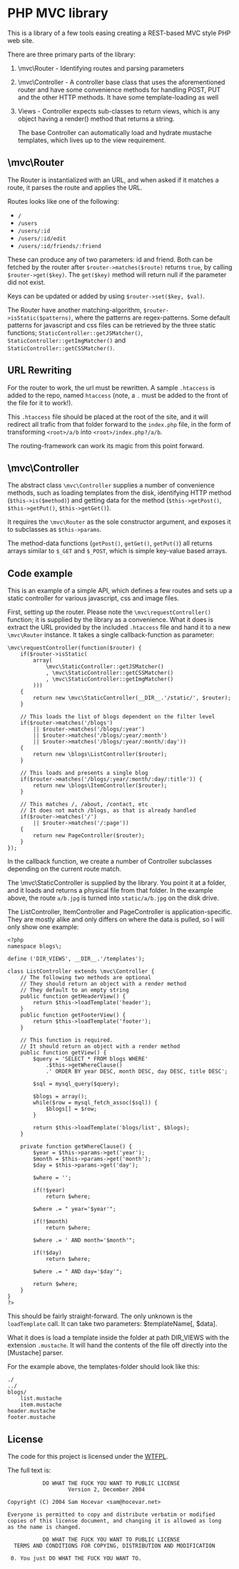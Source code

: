 PHP MVC library
===============

This is a library of a few tools easing creating a REST-based MVC style
PHP web site.

There are three primary parts of the library:

1. \mvc\Router - Identifying routes and parsing parameters
2. \mvc\Controller - A controller base class that uses the aforementioned 
	router and have some convenience methods for handling POST, PUT and the
	other HTTP methods. It have some template-loading as well
3. Views - Controller expects sub-classes to return views, which is any
	object having a render() method that returns a string.
	
	The base Controller can automatically load and hydrate mustache templates,
	which lives up to the view requirement.


\mvc\Router
-----------

The Router is instantialized with an URL, and when asked if it matches a route,
it parses the route and applies the URL.

Routes looks like one of the following:

- `/`
- `/users`
- `/users/:id`
- `/users/:id/edit`
- `/users/:id/friends/:friend`

These can produce any of two parameters: id and friend. Both can be fetched by
the router after `$router->matches($route)` returns `true`, by calling
`$router->get($key)`. The `get($key)` method will return null if the parameter 
did not exist.

Keys can be updated or added by using `$router->set($key, $val)`.

The Router have another matching-algorithm, `$router->isStatic($patterns)`, 
where the patterns are regex-patterns. Some default patterns for javascript 
and css files can be retrieved by the three static functions;
`StaticController::getJSMatcher()`, `StaticController::getImgMatcher()` and 
`StaticController::getCSSMatcher()`.


URL Rewriting
-------------

For the router to work, the url must be rewritten. A sample `.htaccess` is
added to the repo, named `htaccess` (note, a `.` must be added to the front of
the file for it to work!).

This `.htaccess` file should be placed at the root of the site, and it will
redirect all trafic from that folder forward to the `index.php` file, in the
form of transforming `<root>/a/b` into `<root>/index.php?/a/b`.

The routing-framework can work its magic from this point forward.


\mvc\Controller
---------------

The abstract class `\mvc\Controller` supplies a number of convenience methods,
such as loading templates from the disk, identifying HTTP method
(`$this->is($method)`) and getting data for the method (`$this->getPost()`,
`$this->getPut()`, `$this->getGet()`).

It requires the `\mvc\Router` as the sole constructor argument, and exposes it
to subclasses as `$this->params`.

The method-data functions (`getPost()`, `getGet()`, `getPut()`) all returns 
arrays similar to `$_GET` and `$_POST`, which is simple key-value based arrays.


Code example
------------

This is an example of a simple API, which defines a few routes and sets up a
static controller for various javascript, css and image files.

First, setting up the router. Please note the `\mvc\requestController()`
function; it is supplied by the library as a convenience. What it does is
extract the URL provided by the included `.htaccess` file and hand it to a new
`\mvc\Router` instance. It takes a single callback-function as parameter:

	\mvc\requestController(function($router) {
		if($router->isStatic(
			array(
				\mvc\StaticController::getJSMatcher()
				, \mvc\StaticController::getCSSMatcher()
				, \mvc\StaticController::getImgMatcher()
			)))
		{
			return new \mvc\StaticController(__DIR__.'/static/', $router);
		}
		
		// This loads the list of blogs dependent on the filter level
		if($router->matches('/blogs')
			|| $router->matches('/blogs/:year')
			|| $router->matches('/blogs/:year/:month')
			|| $router->matches('/blogs/:year/:month/:day'))
		{
			return new \blogs\ListController($router);
		}
		
		// This loads and presents a single blog
		if($router->matches('/blogs/:year/:month/:day/:title')) {
			return new \blogs\ItemController($router);
		}
		
		// This matches /, /about, /contact, etc
		// It does not match /blogs, as that is already handled
		if($router->matches('/')
			|| $router->matches('/:page'))
		{
			return new PageController($router);
		}
	});

In the callback function, we create a number of Controller subclasses depending on the current
route match.

The \mvc\StaticController is supplied by the library. You point it at a folder,
and it loads and returns a physical file from that folder. In the example above,
the route `a/b.jpg` is turned into `static/a/b.jpg` on the disk drive.

The ListController, ItemController and PageController is application-specific.
They are mostly alike and only differs on where the data is pulled, so I will
only show one example:

	<?php
	namespace blogs\;
	
	define ('DIR_VIEWS', __DIR__.'/templates');
	
	class ListController extends \mvc\Controller {
		// The following two methods are optional
		// They should return an object with a render method
		// They default to an empty string
		public function getHeaderView() {
			return $this->loadTemplate('header');
		}
		public function getFooterView() {
			return $this->loadTemplate('footer');
		}
		
		// This function is required. 
		// It should return an object with a render method
		public function getView() {
			$query = 'SELECT * FROM blogs WHERE'
				.$this->getWhereClause()
				.' ORDER BY year DESC, month DESC, day DESC, title DESC';
			
			$sql = mysql_query($query);
			
			$blogs = array();
			while($row = mysql_fetch_assoc($sql)) {
				$blogs[] = $row;
			}
			
			return $this->loadTemplate('blogs/list', $blogs);
		}
		
		private function getWhereClause() {
			$year = $this->params->get('year');
			$month = $this->params->get('month');
			$day = $this->params->get('day');
			
			$where = '';
			
			if(!$year)
				return $where;
			
			$where .= " year='$year'";
			
			if(!$month)
				return $where;
			
			$where .= ' AND month='$month'";
			
			if(!$day)
				return $where;
			
			$where .= " AND day='$day'";
			
			return $where;
		}
	}
	?>

This should be fairly straight-forward. The only unknown is the `loadTemplate`
call. It can take two parameters: $templateName[, $data].

What it does is load a template inside the folder at path DIR_VIEWS with the
extension `.mustache`. It will hand the contents of the file off directly into
the [Mustache] parser.

For the example above, the templates-folder should look like this:

	./
	../
	blogs/
		list.mustache
		item.mustache
	header.mustache
	footer.mustache


License
-------

The code for this project is licensed under the [WTFPL](http://sam.zoy.org/wtfpl/).

The full text is:

	           DO WHAT THE FUCK YOU WANT TO PUBLIC LICENSE
	                   Version 2, December 2004
	
	Copyright (C) 2004 Sam Hocevar <sam@hocevar.net>
	
	Everyone is permitted to copy and distribute verbatim or modified
	copies of this license document, and changing it is allowed as long
	as the name is changed.
	
	           DO WHAT THE FUCK YOU WANT TO PUBLIC LICENSE
	  TERMS AND CONDITIONS FOR COPYING, DISTRIBUTION AND MODIFICATION
	
	 0. You just DO WHAT THE FUCK YOU WANT TO.